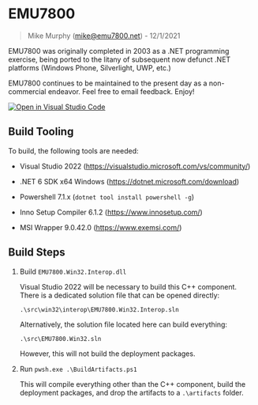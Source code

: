 # EMU7800
> Mike Murphy (mike@emu7800.net) - 12/1/2021

EMU7800 was originally completed in 2003 as a .NET programming exercise,
being ported to the litany of subsequent now defunct .NET platforms (Windows Phone, Silverlight, UWP, etc.)

EMU7800 continues to be maintained to the present day as a non-commercial endeavor.
Feel free to email feedback.
Enjoy!

[![Open in Visual Studio Code](https://open.vscode.dev/badges/open-in-vscode.svg)](https://open.vscode.dev/emu7800/emu7800.github.io)

## Build Tooling

To build, the following tools are needed:

- Visual Studio 2022 (https://visualstudio.microsoft.com/vs/community/)

- .NET 6 SDK x64 Windows (https://dotnet.microsoft.com/download)

- Powershell 7.1.x (``dotnet tool install powershell -g``)

- Inno Setup Compiler 6.1.2 (https://www.innosetup.com/)

- MSI Wrapper 9.0.42.0 (https://www.exemsi.com/)

## Build Steps

1. Build ``EMU7800.Win32.Interop.dll``

    Visual Studio 2022 will be necessary to build this C++ component. There is a dedicated solution file that can be opened directly:

    `.\src\win32\interop\EMU7800.Win32.Interop.sln`
    
    Alternatively, the solution file located here can build everything:

    `.\src\EMU7800.Win32.sln`

    However, this will not build the deployment packages.

2. Run ``pwsh.exe .\BuildArtifacts.ps1``

    This will compile everything other than the C++ component, build the deployment packages, and drop the artifacts to a `.\artifacts` folder.
